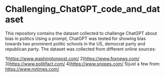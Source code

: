 # Challenging_ChatGPT_code_and_dataset
This repository contains the dataset collected to challenge ChatGPT about bias in politics
Using a prompt, ChatGPT was tested for showing bias towards two prominent politic schools in the US, democrat party and republican party.
The dataset was collected from different online sources:

1)https://www.washingtonpost.com/
2)https://www.foxnews.com/
3)https://www.politifact.com/
4)https://www.snopes.com/
5)just a few from: https://www.nytimes.com/
